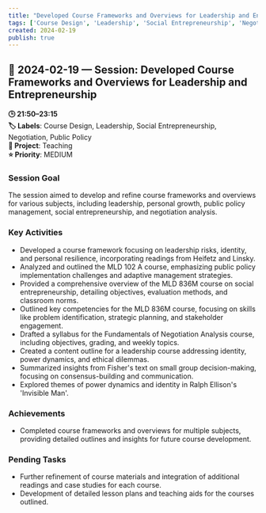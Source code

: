 ```yaml
---
title: "Developed Course Frameworks and Overviews for Leadership and Entrepreneurship"
tags: ['Course Design', 'Leadership', 'Social Entrepreneurship', 'Negotiation', 'Public Policy']
created: 2024-02-19
publish: true
---
```


## 📅 2024-02-19 — Session: Developed Course Frameworks and Overviews for Leadership and Entrepreneurship

**🕒 21:50–23:15**  
**🏷️ Labels**: Course Design, Leadership, Social Entrepreneurship, Negotiation, Public Policy  
**📂 Project**: Teaching  
**⭐ Priority**: MEDIUM  


### Session Goal
The session aimed to develop and refine course frameworks and overviews for various subjects, including leadership, personal growth, public policy management, social entrepreneurship, and negotiation analysis.

### Key Activities
- Developed a course framework focusing on leadership risks, identity, and personal resilience, incorporating readings from Heifetz and Linsky.
- Analyzed and outlined the MLD 102 A course, emphasizing public policy implementation challenges and adaptive management strategies.
- Provided a comprehensive overview of the MLD 836M course on social entrepreneurship, detailing objectives, evaluation methods, and classroom norms.
- Outlined key competencies for the MLD 836M course, focusing on skills like problem identification, strategic planning, and stakeholder engagement.
- Drafted a syllabus for the Fundamentals of Negotiation Analysis course, including objectives, grading, and weekly topics.
- Created a content outline for a leadership course addressing identity, power dynamics, and ethical dilemmas.
- Summarized insights from Fisher's text on small group decision-making, focusing on consensus-building and communication.
- Explored themes of power dynamics and identity in Ralph Ellison's 'Invisible Man'.

### Achievements
- Completed course frameworks and overviews for multiple subjects, providing detailed outlines and insights for future course development.

### Pending Tasks
- Further refinement of course materials and integration of additional readings and case studies for each course.
- Development of detailed lesson plans and teaching aids for the courses outlined.
